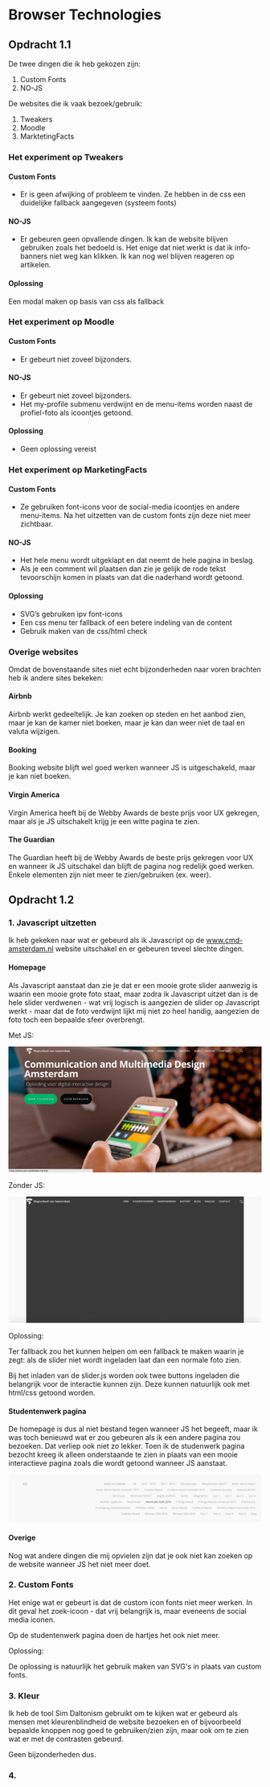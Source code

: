 # Browser Technologies

## Opdracht 1.1

De twee dingen die ik heb gekozen zijn:

1. Custom Fonts
2. NO-JS

De websites die ik vaak bezoek/gebruik:

1. Tweakers
2. Moodle
3. MarktetingFacts

### Het experiment op Tweakers

#### Custom Fonts

- Er is geen afwijking of probleem te vinden. Ze hebben in de css een duidelijke fallback aangegeven (systeem fonts)

#### NO-JS

- Er gebeuren geen opvallende dingen. Ik kan de website blijven gebruiken zoals het bedoeld is. Het enige dat niet werkt is dat ik info-banners niet weg kan klikken. Ik kan nog wel blijven reageren op artikelen.

#### Oplossing

Een modal maken op basis van css als fallback

### Het experiment op Moodle

#### Custom Fonts

- Er gebeurt niet zoveel bijzonders.

#### NO-JS

- Er gebeurt niet zoveel bijzonders.
- Het my-profile submenu verdwijnt en de menu-items worden naast de profiel-foto als icoontjes getoond.

#### Oplossing

- Geen oplossing vereist

### Het experiment op MarketingFacts

#### Custom Fonts

- Ze gebruiken font-icons voor de social-media icoontjes en andere menu-items. Na het uitzetten van de custom fonts zijn deze niet meer zichtbaar.

#### NO-JS

- Het hele menu wordt uitgeklapt en dat neemt de hele pagina in beslag.
- Als je een comment wil plaatsen dan zie je gelijk de rode tekst tevoorschijn komen in plaats van dat die naderhand wordt getoond.


#### Oplossing

- SVG’s gebruiken ipv font-icons
- Een css menu ter fallback of een betere indeling van de content
- Gebruik maken van de css/html check

### Overige websites

Omdat de bovenstaande sites niet echt bijzonderheden naar voren brachten heb ik andere sites bekeken:

#### Airbnb

Airbnb werkt gedeeltelijk. Je kan zoeken op steden en het aanbod zien, maar je kan de kamer niet boeken, maar je kan dan weer niet de taal en valuta wijzigen.

#### Booking

Booking website blijft wel goed werken wanneer JS is uitgeschakeld, maar je kan niet boeken.

#### Virgin America

Virgin America heeft bij de Webby Awards de beste prijs voor UX gekregen, maar als je JS uitschakelt krijg je een witte pagina te zien.

#### The Guardian

The Guardian heeft bij de Webby Awards de beste prijs gekregen voor UX en wanneer ik JS uitschakel dan blijft de pagina nog redelijk goed werken. Enkele elementen zijn niet meer te zien/gebruiken (ex. weer).

## Opdracht 1.2

### 1. Javascript uitzetten

Ik heb gekeken naar wat er gebeurd als ik Javascript op de www.cmd-amsterdam.nl website uitschakel en er gebeuren teveel slechte dingen.

#### Homepage

Als Javascript aanstaat dan zie je dat er een mooie grote slider aanwezig is waarin een mooie grote foto staat, maar zodra ik Javascript uitzet dan is de hele slider verdwenen - wat vrij logisch is aangezien de slider op Javascript werkt - maar dat de foto verdwijnt lijkt mij niet zo heel handig, aangezien de foto toch een bepaalde sfeer overbrengt.

Met JS:

![alt text](https://github.com/Mimaaa/MINOR_WD_BROTECH/blob/master/img/hpjs.png "Javascript ingeschakeld")

Zonder JS:

![alt text](https://github.com/Mimaaa/MINOR_WD_BROTECH/blob/master/img/hpnojs.png "Javascript uitgeschakeld")

Oplossing:

Ter fallback zou het kunnen helpen om een fallback te maken waarin je zegt: als de slider niet wordt ingeladen laat dan een normale foto zien.

Bij het inladen van de slider.js worden ook twee buttons ingeladen die belangrijk voor de interactie kunnen zijn. Deze kunnen natuurlijk ook met html/css getoond worden.

#### Studentenwerk pagina

De homepage is dus al niet bestand tegen wanneer JS het begeeft, maar ik was toch benieuwd wat er zou gebeuren als ik een andere pagina zou bezoeken. Dat verliep ook niet zo lekker. Toen ik de studenwerk pagina bezocht kreeg ik alleen onderstaande te zien in plaats van een mooie interactieve pagina zoals die wordt getoond wanneer JS aanstaat.

![alt text](https://github.com/Mimaaa/MINOR_WD_BROTECH/blob/master/img/studentenwerk-nojs.png "Studentenwerk-pagina zonder JS")

#### Overige

Nog wat andere dingen die mij opvielen zijn dat je ook niet kan zoeken op de website wanneer JS het niet meer doet.

### 2. Custom Fonts

Het enige wat er gebeurt is dat de custom icon fonts niet meer werken. In dit geval het zoek-icoon - dat vrij belangrijk is, maar eveneens de social media iconen. 

Op de studentenwerk pagina doen de hartjes het ook niet meer. 

Oplossing:

De oplossing is natuurlijk het gebruik maken van SVG's in plaats van custom fonts.

### 3. Kleur

Ik heb de tool Sim Daltonism gebruikt om te kijken wat er gebeurd als mensen met kleurenblindheid de website bezoeken en of bijvoorbeeld bepaalde knoppen nog goed te gebruiken/zien zijn, maar ook om te zien wat er met de contrasten gebeurd.

Geen bijzonderheden dus.

### 4.  










